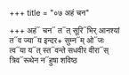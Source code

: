 +++
title = "०७ अहं चन"

+++
अहं᳓ चन᳓ त᳓त् सूरि᳓भिर् आनश्यां  
त᳓व ज्या᳓य इन्दर+ सुम्न᳓म् ओ᳓जः  
त्व᳓या य᳓त् स्त᳓वन्ते सधवीर वीरा᳓स्  
त्रिव᳓रूथेन न᳓हुषा शविष्ठ
